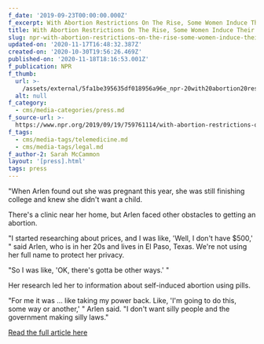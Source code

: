 ```yaml
---
f_date: '2019-09-23T00:00:00.000Z'
f_excerpt: With Abortion Restrictions On The Rise, Some Women Induce Their Own
title: With Abortion Restrictions On The Rise, Some Women Induce Their Own
slug: npr-with-abortion-restrictions-on-the-rise-some-women-induce-their-own
updated-on: '2020-11-17T16:48:32.387Z'
created-on: '2020-10-30T19:56:26.469Z'
published-on: '2020-11-18T18:16:53.001Z'
f_publication: NPR
f_thumb:
  url: >-
    /assets/external/5fa1be395635df018956a96e_npr-20with20abortion20restrictions20on20the20rise2c20some20women20induce20their20own.jpg
  alt: null
f_category:
  - cms/media-categories/press.md
f_source-url: >-
  https://www.npr.org/2019/09/19/759761114/with-abortion-restrictions-on-the-rise-some-women-induce-their-own
f_tags:
  - cms/media-tags/telemedicine.md
  - cms/media-tags/legal.md
f_author-2: Sarah McCammon
layout: '[press].html'
tags: press
---
```


"When Arlen found out she was pregnant this year, she was still finishing college and knew she didn't want a child.

There's a clinic near her home, but Arlen faced other obstacles to getting an abortion.

"I started researching about prices, and I was like, 'Well, I don't have $500,' " said Arlen, who is in her 20s and lives in El Paso, Texas. We're not using her full name to protect her privacy.

"So I was like, 'OK, there's gotta be other ways.' "

Her research led her to information about self-induced abortion using pills.

"For me it was ... like taking my power back. Like, 'I'm going to do this, some way or another,' " Arlen said. "I don't want silly people and the government making silly laws."

[Read the full article here](https://www.npr.org/2019/09/19/759761114/with-abortion-restrictions-on-the-rise-some-women-induce-their-own)
